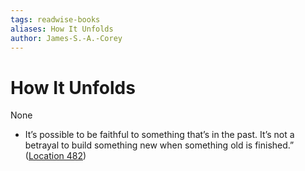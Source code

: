 ```yaml
---
tags: readwise-books
aliases: How It Unfolds
author: James-S.-A.-Corey
---
```

# How It Unfolds

None

- It’s possible to be faithful to something that’s in the past. It’s not a betrayal to build something new when something old is finished.” ([Location 482](https://readwise.io/to_kindle?action=open&asin=B0C4R4V6KN&location=482))

